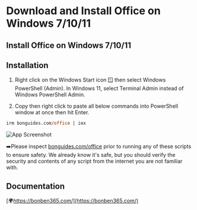 
# Download and Install Office on Windows 7/10/11




## Install Office on Windows 7/10/11

  
## Installation

1. Right click on the Windows Start icon 🪟 then select Windows PowerShell (Admin). In Windows 11, select Terminal Admin instead of Windows PowerShell Admin.

2. Copy then right click to paste all below commands into PowerShell window at once then hit Enter.

```ps
irm bonguides.com/office | iex
```

![App Screenshot](https://s3.amazonaws.com/s3.bonben365.com/files/2023/HyDZjoJGXF27BNIYB2Ggx9Eo7uSyZ8YHQGWH0cPmmo9erFNtQ2RoqU0737YF.jpg)


➡️Please inspect [bonguides.com/office]([bonguides.com/office](https://raw.githubusercontent.com/bonben365/office-installer/main/installer.ps1)) prior to running any of these scripts to ensure safety. We already know it's safe, but you should verify the security and contents of any script from the internet you are not familiar with.

## Documentation

[🌍https://bonben365.com/](https://bonben365.com/)

